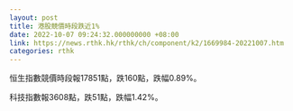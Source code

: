 ```yaml
---
layout: post
title: 港股競價時段跌近1%
date: 2022-10-07 09:24:32.000000000 +08:00
link: https://news.rthk.hk/rthk/ch/component/k2/1669984-20221007.htm
categories: rthk
---
```


恒生指數競價時段報17851點，跌160點，跌幅0.89%。

科技指數報3608點，跌51點，跌幅1.42%。
